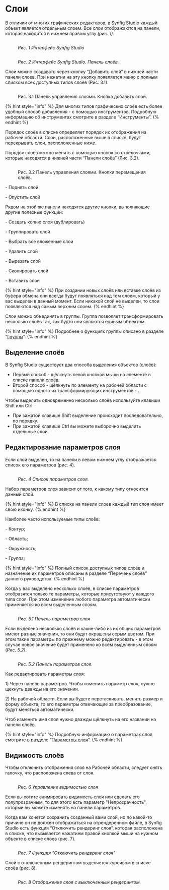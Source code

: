 # Слои

В отличии от многих графических редакторов, в Synfig Studio каждый объект является отдельным слоем. Все слои отображаются на панели, которая находится в нижнем правом углу _(рис. 1)._

<figure><img src="../.gitbook/assets/pasted image 0.png" alt=""><figcaption><p><em>Рис. 1  Интерфейс Synfig Studio</em></p></figcaption></figure>

<figure><img src="../.gitbook/assets/016-2 (1).png" alt=""><figcaption><p><em>Рис. 2  Интерфейс Synfig Studio. Панель слоёв.</em></p></figcaption></figure>

Слои можно создавать через кнопку “Добавить слой” в нижней части панели слоев. При нажатии на эту кнопку появляется меню с полным списком всех доступных типов слоёв (Рис. 3.1).

<figure><img src="../.gitbook/assets/018-1.png" alt=""><figcaption><p>Рис. 3.1 Панель управления слоями. Кнопка добавить слой.</p></figcaption></figure>

{% hint style="info" %}
Для многих типов графических слоёв есть более удобный способ добавления  - с помощью инструментов. Подробную информацию об инструментах смотрите в разделе “Инструменты”.
{% endhint %}

Порядок слоёв в списке определяет порядок их отображения на рабочей области.  Слои, расположенные выше в списке, будут перекрывать слои, расположенные ниже.

Порядок слоёв можно менять с помощью кнопок со стрелочками, которые находятся в нижней части “Панели слоёв” (Рис. 3.2).

<figure><img src="../.gitbook/assets/018-2.png" alt=""><figcaption><p>Рис. 3.2 Панель управления слоями. Кнопки перемещения слоёв.</p></figcaption></figure>

<img src="../.gitbook/assets/layerup.png" alt="" data-size="line">- Поднять слой

<img src="../.gitbook/assets/layerdown.png" alt="" data-size="line">- Опустить слой

Рядом  на этой же панели находятся другие кнопки, выполняющие другие полезные функции:&#x20;

<img src="../.gitbook/assets/duplicate_icon.png" alt="" data-size="line">- Создать копию слоя (дублировать)

<img src="../.gitbook/assets/group_icon.png" alt="" data-size="line">- Группировать слой

<img src="../.gitbook/assets/select_all_child_layers_icon.png" alt="" data-size="line">- Выбрать все вложенные слои

<img src="../.gitbook/assets/delete_layer (1).png" alt="" data-size="line">- Удалить слой

<img src="../.gitbook/assets/tool_cutout_icon (1).png" alt="" data-size="line">- Вырезать слой

<img src="../.gitbook/assets/copy_layer.png" alt="" data-size="line">- Скопировать слой

<img src="../.gitbook/assets/paste_layer.png" alt="" data-size="line">- Вставить слой

{% hint style="info" %}
При создании новых слоёв или вставке слоёв из буфера обмена они всегда будут появляться над тем слоем, который у вас выделен в данный момент. Если никакой слой не выделен, то слои появляются над самым верхним слоем.
{% endhint %}

Слои можно объединять в группы. Группа позволяет трансформировать несколько слоёв так, как будто они являются единым объектом.&#x20;

{% hint style="info" %}
Подробнее о функциях группы описано в разделе “[Группы](gruppy.md)”.
{% endhint %}

## Выделение слоёв

В Synfig Studio существует два способа выделения объектов (слоёв):

* Первый способ - щёлкнуть левой кнопкой мыши на элементе в списке панели слоёв;
* Второй способ - щёлкнуть по элементу на рабочей области с помощью одного из трансформирующих инструментов - <img src="../.gitbook/assets/tool_normal_icon.png" alt="" data-size="line"><img src="../.gitbook/assets/tool_smooth_move_icon.png" alt="" data-size="line"><img src="../.gitbook/assets/tool_scale_icon.png" alt="" data-size="line"><img src="../.gitbook/assets/tool_rotate_icon.png" alt="" data-size="line"><img src="../.gitbook/assets/tool_mirror_icon.png" alt="" data-size="line">.

Чтобы выделить одновременно несколько слоёв используйте клавиши Shift или Ctrl:

* При зажатой клавише Shift выделение происходит последовательно, по порядку.
* При зажатой клавише Ctrl вы можете выборочно выделить отдельные слои.

## Редактирование параметров слоя

Если слой выделен, то на панели в левом нижнем углу отображается список его параметров (рис. 4).

<figure><img src="../.gitbook/assets/019 (1).png" alt=""><figcaption><p><em>Рис.  4  Список параметров слоя.</em></p></figcaption></figure>

Набор параметров слоя зависит от того, к какому типу относится данный слой.&#x20;

{% hint style="info" %}
В списке на панели слоев каждый тип слоя имеет свою иконку.
{% endhint %}

Наиболее часто используемые типы слоёв:

<img src="../.gitbook/assets/layer_geometry_outline_icon (1).png" alt="" data-size="line">- Контур;

<img src="../.gitbook/assets/layer_geometry_region_icon.png" alt="" data-size="line">- Область;

<img src="../.gitbook/assets/layer_geometry_circle_icon.png" alt="" data-size="line">- Окружность;

<img src="../.gitbook/assets/layer_other_group_icon.png" alt="" data-size="line">- Группа;

{% hint style="info" %}
Полный список доступных типов слоёв и назначение их параметров описаны в разделе “Перечень слоёв” данного руководства.
{% endhint %}

Когда у вас выделено несколько слоёв, в списке параметров отобразятся только те параметры, которые присутствуют у каждого типа слоя. При этом изменение любого параметра автоматически применяется ко всем выделенным слоям.

<figure><img src="../.gitbook/assets/009 (1).png" alt=""><figcaption><p><em>Рис. 5.1 Панель параметров слоя</em></p></figcaption></figure>

Если выделено несколько слоёв и какие-либо из их общих параметров имеют разные значения, то они будут окрашены серым цветом.  При этом такие параметры по прежнему можно редактировать - в этом случае новое значение будет применено ко всем выделенным слоям (_Рис. 5.2)_.

<figure><img src="../.gitbook/assets/2024-03-11_13-10 (2).png" alt=""><figcaption><p><em>Рис. 5.2 Панель параметров слоя.</em> </p></figcaption></figure>

Как редактировать параметры слоя:&#x20;

1\) Через панель параметров. Чтобы изменить параметр слоя, нужно щекнуть дважды на его значении.

2\) На рабочей области. Если вы будете перетаскивать, менять размер и форму объекта, то его параметры отвечающие за преобразование, будут меняться автоматически.

Чтоб изменить имя слоя нужно дважды щёлкнуть на его названии на панели слоёв.

{% hint style="info" %}
Подробную информацию о параметрах слоя смотрите в разделе “[Параметры слоя](parametry-sloya.md)”.
{% endhint %}

## Видимость слоёв

Чтобы отключить отображения слоя на Рабочей области, следует снять галочку, что расположена слева от слоя.&#x20;

<figure><img src="https://lh7-us.googleusercontent.com/3IKwq3ojOWMGjRIrk5B71oElGWIQHehH1tvGBcNJNdBOgOWEJQi0Giva703e6mq_dw4zdCQg7V44zBDwJ7Si8-dlOzkRwUvSdWjvHiwi0OVzjsKgy2tdrwrVGAiflNzPEnd7kT_e0-w4qupYwhOJSCI" alt=""><figcaption><p><em>Рис. 6 Управление видимостью слоя</em></p></figcaption></figure>

Если вы хотите анимировать видимость слоя или сделать его полупрозрачным, то для этого есть параметр "Непрозрачность", который вы можете изменять на панели параметров.

Когда вам хочется сохранить созданный вами слой, но по какой-то причине он не должен отображаться на отрендеренном файле, в Synfig Studio есть функция “Отключить рендеринг слоя”, которая расположена в списке, что вызывается нажатием правой кнопкой мыши на нужном объекте в списке слоев  (рис. 7).

<figure><img src="../.gitbook/assets/2024-03-06_16-33 (1).png" alt=""><figcaption><p><em>Рис. 7 Функция "Отключить рендеринг слоя"</em></p></figcaption></figure>

Слой с отключенным рендерингом выделяется курсивом в списке слоёв (рис. 8).

<figure><img src="../.gitbook/assets/2024-03-06_16-32.png" alt=""><figcaption><p><em>Рис. 8 Отображение слоя с выключенным рендерингом.</em></p></figcaption></figure>
